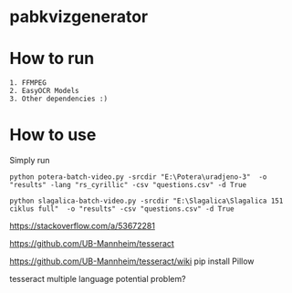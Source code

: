 # pabkvizgenerator

# How to run

    1. FFMPEG 
    2. EasyOCR Models
    3. Other dependencies :) 

# How to use

Simply run

`python potera-batch-video.py -srcdir "E:\Potera\uradjeno-3"  -o "results" -lang "rs_cyrillic" -csv "questions.csv" -d True`

`python slagalica-batch-video.py -srcdir "E:\Slagalica\Slagalica 151 ciklus full"  -o "results" -csv "questions.csv" -d True`



https://stackoverflow.com/a/53672281

https://github.com/UB-Mannheim/tesseract

https://github.com/UB-Mannheim/tesseract/wiki
pip install Pillow


tesseract multiple language potential problem?